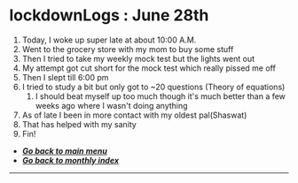 # lockdownLogs : June 28th

1. Today, I woke up super late at about 10:00 A.M.
2. Went to the grocery store with my mom to buy some stuff
3. Then I tried to take my weekly mock test but the lights went out
4. My attempt got cut short for the mock test which really pissed me off
5. Then I slept till 6:00 pm
6. I tried to study a bit but only got to ~20 questions (Theory of equations)
   1. I should beat myself up too much though it's much better than a few weeks ago where I wasn't doing anything
7. As of late I been in more contact with my oldest pal(Shaswat)
8. That has helped with my sanity
9. Fin!

- [**_Go back to main menu_**](../README.md)
- [**_Go back to monthly index_**](index.md)

---
